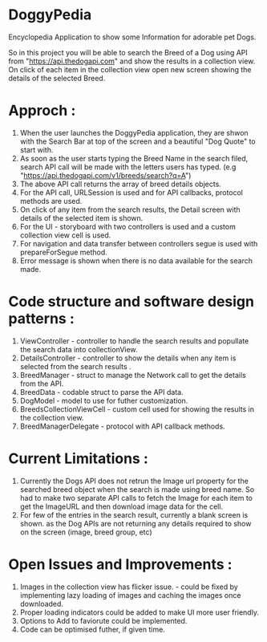 # DoggyPedia

Encyclopedia Application to show some Information for adorable pet Dogs.

So in this project you will be able to search the Breed of a Dog using API from "https://api.thedogapi.com" and show the results in a collection view.
On click of each item in the collection view open new screen showing the details of the selected Breed.

# Approch  : 
1. When the user launches the DoggyPedia application, they are shwon with the Search Bar at top of the screen and a beautiful "Dog Quote" to start with.
2. As soon as the user starts typing the Breed Name in the search filed, search API call will be made with the letters users has typed. (e.g "https://api.thedogapi.com/v1/breeds/search?q=A")
3. The above API call returns the array of breed details objects.
4. For the API call, URLSession is used and for API callbacks, protocol methods are used. 
5. On click of any item from the search results, the Detail screen with details of the selected item is shown.
6. For the UI - storyboard with two controllers is used and a custom collection view cell is used.
7. For navigation and data transfer between controllers segue is used with prepareForSegue method.
8. Error message is shown when there is no data available for the search made.

# Code structure and software design patterns : 
1. ViewController  - controller to handle the search results and popullate the search data into collectionView.
2. DetailsController - controller to show the details when any item is selected from the search results .
3. BreedManager -  struct  to manage the Network call to get the details from the API.
4. BreedData - codable struct to parse the API data.
5. DogModel - model to use for futher customization.
6. BreedsCollectionViewCell - custom cell used for showing the results in the collection view.
7. BreedManagerDelegate - protocol with API callback methods.

# Current Limitations : 
1. Currently the Dogs API does not retrun the Image url property for the searched breed object when the search is made using breed name. So had to make two separate API calls to fetch the Image for each item to get the ImageURL and then download image data for the cell.
2. For few of the entries in the search result, currently a blank screen is shown. as the Dog APIs are not returning any details required to show on the screen (image, breed group, etc) 

# Open Issues and Improvements : 
1. Images in the collection view has flicker issue. - could be fixed by implementing lazy loading of images and caching the images once downloaded.
2. Proper loading indicators could be added to make UI more user friendly.
3. Options to Add to faviorute could be implemented.
4. Code can be optimised futher, if given time.
